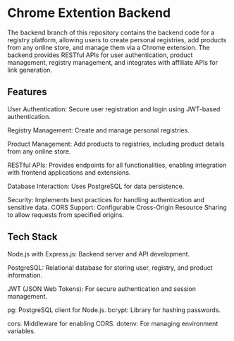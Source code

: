 # Chrome Extention Backend

The backend branch of this repository contains the backend code for a registry platform, allowing users to create personal registries, add products from any online store, and manage them via a Chrome extension. The backend provides RESTful APIs for user authentication, product management, registry management, and integrates with affiliate APIs for link generation.

## Features

User Authentication: Secure user registration and login using JWT-based authentication.

Registry Management: Create and manage personal registries.

Product Management: Add products to registries, including product details from any online store.

RESTful APIs: Provides endpoints for all functionalities, enabling integration with frontend applications and extensions.

Database Interaction: Uses PostgreSQL for data persistence.

Security: Implements best practices for handling authentication and sensitive data.
CORS Support: Configurable Cross-Origin Resource Sharing to allow requests from specified origins.

## Tech Stack

Node.js with Express.js: Backend server and API development.

PostgreSQL: Relational database for storing user, registry, and product information.

JWT (JSON Web Tokens): For secure authentication and session management.

pg: PostgreSQL client for Node.js.
bcrypt: Library for hashing passwords.

cors: Middleware for enabling CORS.
dotenv: For managing environment variables.